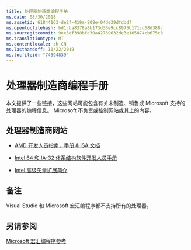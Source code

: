 ```yaml
---
title: 处理器制造商编程手册
ms.date: 08/30/2018
ms.assetid: 61844163-de2f-419a-808e-04de39dfdddf
ms.openlocfilehash: bd1cba8378a8b173d36e9cc8975b171cd58d388c
ms.sourcegitcommit: 9ee5df398bfd30a42739632de3e165874cb675c3
ms.translationtype: MT
ms.contentlocale: zh-CN
ms.lasthandoff: 11/22/2019
ms.locfileid: "74394839"
---
```

# <a name="processor-manufacturer-programming-manuals"></a>处理器制造商编程手册

本文提供了一些链接，这些网站可能包含有关未制造、销售或 Microsoft 支持的处理器的编程信息。 Microsoft 不负责或控制网站或其上的内容。

## <a name="processor-manufacturer-websites"></a>处理器制造商网站

- [AMD 开发人员指南，手册 & ISA 文档](https://developer.amd.com/resources/developer-guides-manuals/)

- [Intel 64 和 IA-32 体系结构软件开发人员手册](https://software.intel.com/articles/intel-sdm)

- [Intel 高级矢量扩展简介](https://software.intel.com/articles/introduction-to-intel-advanced-vector-extensions)

## <a name="remarks"></a>备注

Visual Studio 和 Microsoft 宏汇编程序都不支持所有的处理器。

## <a name="see-also"></a>另请参阅

[Microsoft 宏汇编程序参考](../../assembler/masm/microsoft-macro-assembler-reference.md)
